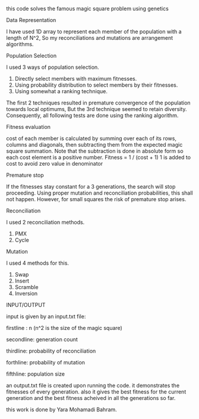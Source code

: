 this code solves the famous magic square problem using genetics

Data Representation

I have used 1D array to represent each member of the population with a length of N^2, So my reconciliations and mutations are arrangement algorithms. 

Population Selection

I used 3 ways of population selection. 
1. Directly select members with maximum fitnesses. 
2. Using probability distribution to select members by their fitnesses. 
3. Using somewhat a ranking technique. 

The first 2 techniques resulted in premature convergence of the population towards local optimums, But the 3rd technique seemed to retain diversity. Consequently, all following tests are done using the ranking algorithm. 

Fitness evaluation 

cost of each member is calculated by summing over each of its rows, columns and diagonals, then subtracting them from the expected magic square summation. Note that the subtraction is done in absolute form so each cost element is a positive number. 
Fitness = 1 / (cost + 1) 
1 is added to cost to avoid zero value in denominator 

Premature stop 

If the fitnesses stay constant for a 3 generations, the search will stop proceeding. Using proper mutation and reconciliation probabilities, this shall not happen. However, for small squares the risk of premature stop arises. 

Reconciliation 

I used 2 reconciliation methods. 
1. PMX 
2. Cycle 

Mutation 

I used 4 methods for this. 
1. Swap 
2. Insert 
3. Scramble 
4. Inversion 

INPUT/OUTPUT

input is given by an input.txt file:

firstline : n (n^2 is the size of the magic square)

secondline: generation count

thirdline: probability of reconciliation

forthline: probability of mutation

fifthline: population size

an output.txt file is created upon running the code. it demonstrates the fitnesses of every generation. also it gives the best fitness for the current generation and the best fitness acheived in all the generations so far.

this work is done by Yara Mohamadi Bahram.
